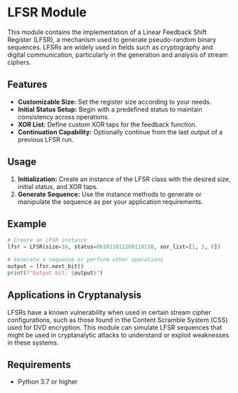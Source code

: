 # LFSR Module

This module contains the implementation of a Linear Feedback Shift Register (LFSR), a mechanism used to generate pseudo-random binary sequences. LFSRs are widely used in fields such as cryptography and digital communication, particularly in the generation and analysis of stream ciphers.

## Features

- **Customizable Size:** Set the register size according to your needs.
- **Initial Status Setup:** Begin with a predefined status to maintain consistency across operations.
- **XOR List:** Define custom XOR taps for the feedback function.
- **Continuation Capability:** Optionally continue from the last output of a previous LFSR run.

## Usage

1. **Initialization:** Create an instance of the LFSR class with the desired size, initial status, and XOR taps.
2. **Generate Sequence:** Use the instance methods to generate or manipulate the sequence as per your application requirements.

## Example

```python
# Create an LFSR instance
lfsr = LFSR(size=16, status=0b1011011100110110, xor_list=[1, 5, 6])

# Generate a sequence or perform other operations
output = lfsr.next_bit()
print(f"Output bit: {output}")
```

## Applications in Cryptanalysis

LFSRs have a known vulnerability when used in certain stream cipher configurations, such as those found in the Content Scramble System (CSS) used for DVD encryption. This module can simulate LFSR sequences that might be used in cryptanalytic attacks to understand or exploit weaknesses in these systems.

## Requirements

- Python 3.7 or higher

